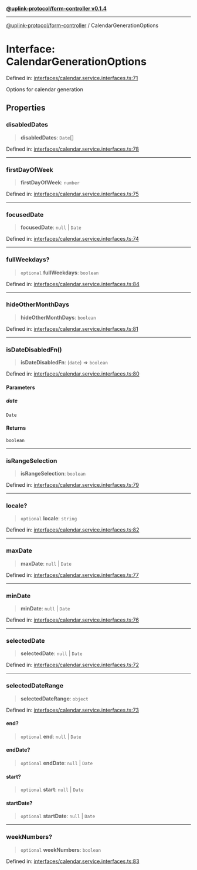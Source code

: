 [**@uplink-protocol/form-controller v0.1.4**](../README.md)

***

[@uplink-protocol/form-controller](../globals.md) / CalendarGenerationOptions

# Interface: CalendarGenerationOptions

Defined in: [interfaces/calendar.service.interfaces.ts:71](https://github.com/jmkcoder/uplink-protocol-calendar/blob/90165c1152662e28e3c591acea1b996d16646319/src/interfaces/calendar.service.interfaces.ts#L71)

Options for calendar generation

## Properties

### disabledDates

> **disabledDates**: `Date`[]

Defined in: [interfaces/calendar.service.interfaces.ts:78](https://github.com/jmkcoder/uplink-protocol-calendar/blob/90165c1152662e28e3c591acea1b996d16646319/src/interfaces/calendar.service.interfaces.ts#L78)

***

### firstDayOfWeek

> **firstDayOfWeek**: `number`

Defined in: [interfaces/calendar.service.interfaces.ts:75](https://github.com/jmkcoder/uplink-protocol-calendar/blob/90165c1152662e28e3c591acea1b996d16646319/src/interfaces/calendar.service.interfaces.ts#L75)

***

### focusedDate

> **focusedDate**: `null` \| `Date`

Defined in: [interfaces/calendar.service.interfaces.ts:74](https://github.com/jmkcoder/uplink-protocol-calendar/blob/90165c1152662e28e3c591acea1b996d16646319/src/interfaces/calendar.service.interfaces.ts#L74)

***

### fullWeekdays?

> `optional` **fullWeekdays**: `boolean`

Defined in: [interfaces/calendar.service.interfaces.ts:84](https://github.com/jmkcoder/uplink-protocol-calendar/blob/90165c1152662e28e3c591acea1b996d16646319/src/interfaces/calendar.service.interfaces.ts#L84)

***

### hideOtherMonthDays

> **hideOtherMonthDays**: `boolean`

Defined in: [interfaces/calendar.service.interfaces.ts:81](https://github.com/jmkcoder/uplink-protocol-calendar/blob/90165c1152662e28e3c591acea1b996d16646319/src/interfaces/calendar.service.interfaces.ts#L81)

***

### isDateDisabledFn()

> **isDateDisabledFn**: (`date`) => `boolean`

Defined in: [interfaces/calendar.service.interfaces.ts:80](https://github.com/jmkcoder/uplink-protocol-calendar/blob/90165c1152662e28e3c591acea1b996d16646319/src/interfaces/calendar.service.interfaces.ts#L80)

#### Parameters

##### date

`Date`

#### Returns

`boolean`

***

### isRangeSelection

> **isRangeSelection**: `boolean`

Defined in: [interfaces/calendar.service.interfaces.ts:79](https://github.com/jmkcoder/uplink-protocol-calendar/blob/90165c1152662e28e3c591acea1b996d16646319/src/interfaces/calendar.service.interfaces.ts#L79)

***

### locale?

> `optional` **locale**: `string`

Defined in: [interfaces/calendar.service.interfaces.ts:82](https://github.com/jmkcoder/uplink-protocol-calendar/blob/90165c1152662e28e3c591acea1b996d16646319/src/interfaces/calendar.service.interfaces.ts#L82)

***

### maxDate

> **maxDate**: `null` \| `Date`

Defined in: [interfaces/calendar.service.interfaces.ts:77](https://github.com/jmkcoder/uplink-protocol-calendar/blob/90165c1152662e28e3c591acea1b996d16646319/src/interfaces/calendar.service.interfaces.ts#L77)

***

### minDate

> **minDate**: `null` \| `Date`

Defined in: [interfaces/calendar.service.interfaces.ts:76](https://github.com/jmkcoder/uplink-protocol-calendar/blob/90165c1152662e28e3c591acea1b996d16646319/src/interfaces/calendar.service.interfaces.ts#L76)

***

### selectedDate

> **selectedDate**: `null` \| `Date`

Defined in: [interfaces/calendar.service.interfaces.ts:72](https://github.com/jmkcoder/uplink-protocol-calendar/blob/90165c1152662e28e3c591acea1b996d16646319/src/interfaces/calendar.service.interfaces.ts#L72)

***

### selectedDateRange

> **selectedDateRange**: `object`

Defined in: [interfaces/calendar.service.interfaces.ts:73](https://github.com/jmkcoder/uplink-protocol-calendar/blob/90165c1152662e28e3c591acea1b996d16646319/src/interfaces/calendar.service.interfaces.ts#L73)

#### end?

> `optional` **end**: `null` \| `Date`

#### endDate?

> `optional` **endDate**: `null` \| `Date`

#### start?

> `optional` **start**: `null` \| `Date`

#### startDate?

> `optional` **startDate**: `null` \| `Date`

***

### weekNumbers?

> `optional` **weekNumbers**: `boolean`

Defined in: [interfaces/calendar.service.interfaces.ts:83](https://github.com/jmkcoder/uplink-protocol-calendar/blob/90165c1152662e28e3c591acea1b996d16646319/src/interfaces/calendar.service.interfaces.ts#L83)
